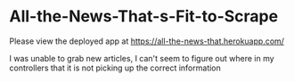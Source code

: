 # All-the-News-That-s-Fit-to-Scrape

Please view the deployed app at https://all-the-news-that.herokuapp.com/

I was unable to grab new articles, I can't seem to figure out where in my controllers that it is not picking up the correct information 